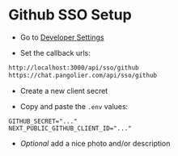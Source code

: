 # Github SSO Setup

- Go to [Developer Settings](https://github.com/settings/apps)

- Set the callback urls:

```bash
http://localhost:3000/api/sso/github
https://chat.pangolier.com/api/sso/github
```

- Create a new client secret

- Copy and paste the `.env` values:

```env
GITHUB_SECRET="..."
NEXT_PUBLIC_GITHUB_CLIENT_ID="..."
```

- *Optional* add a nice photo and/or description
